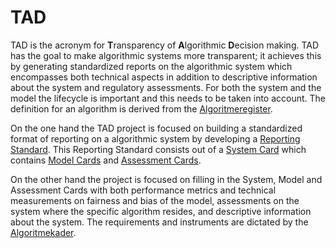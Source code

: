 # TAD

TAD is the acronym for **T**ransparency of **A**lgorithmic **D**ecision making. TAD has the goal to make algorithmic
systems more transparent; it achieves this by generating standardized reports on the algorithmic system which
encompasses both technical aspects in addition to descriptive information about the system and regulatory assessments.
For both the system and the model the lifecycle is important and this needs to be taken into account. The definition
for an algorithm is derived from the [Algoritmeregister](https://algoritmes.overheid.nl/nl/footer/over-algoritmes).

On the one hand the TAD project is focused on building a standardized format of reporting on a algorithmic system by
developing a [Reporting Standard](Reporting-Standard/index.md). This Reporting Standard consists out of a
[System Card](Reporting-Standard/index.md#system_card) which contains
[Model Cards](Reporting-Standard/index.md#model_card) and
[Assessment Cards](Reporting-Standard/index.md#assessment_card).

On the other hand the project is focused on filling in the System, Model and
Assessment Cards with both performance metrics and technical measurements on fairness and bias of the model,
assessments on the system where the specific algorithm resides, and descriptive information about the system.
The requirements and instruments are dictated by the [Algoritmekader](https://minbzk.github.io/Algoritmekader/).
